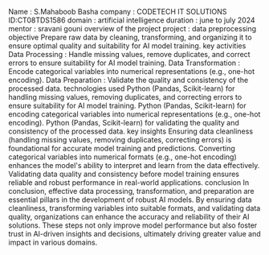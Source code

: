 Name : S.Mahaboob Basha
company : CODETECH IT SOLUTIONS
ID:CT08TDS1586
domain : artificial intelligence
duration : june to july 2024
mentor : sravani gouni
overview of the project
project : data preprocessing
objective
Prepare raw data by cleaning, transforming, and organizing it to ensure optimal quality and suitability for AI model training.
key activities
Data Processing : Handle missing values, remove duplicates, and correct errors to ensure suitability for AI model training.
Data Transformation : Encode categorical variables into numerical representations (e.g., one-hot encoding).
Data Preparation : Validate the quality and consistency of the processed data.
technologies used
Python (Pandas, Scikit-learn) for handling missing values, removing duplicates, and correcting errors to ensure suitability for AI model training.
Python (Pandas, Scikit-learn) for encoding categorical variables into numerical representations (e.g., one-hot encoding).
Python (Pandas, Scikit-learn) for validating the quality and consistency of the processed data.
key insights
Ensuring data cleanliness (handling missing values, removing duplicates, correcting errors) is foundational for accurate model training and predictions.
Converting categorical variables into numerical formats (e.g., one-hot encoding) enhances the model's ability to interpret and learn from the data effectively.
Validating data quality and consistency before model training ensures reliable and robust performance in real-world applications.
conclusion
In conclusion, effective data processing, transformation, and preparation are essential pillars in the development of robust AI models. By ensuring data cleanliness, transforming variables into suitable formats, and validating data quality, organizations can enhance the accuracy and reliability of their AI solutions. These steps not only improve model performance but also foster trust in AI-driven insights and decisions, ultimately driving greater value and impact in various domains.
